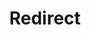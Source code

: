 ﻿---
layout: src/layouts/Redirect.astro
title: Redirect
redirect: /docs/runbooks/runbooks-vs-deployments
pubDate:  2023-01-01
navSearch: false
navSitemap: false
navMenu: false
---
